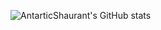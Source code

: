 ![AntarticShaurant's GitHub stats](https://github-readme-stats.vercel.app/api?username=AntarticShaurant&show_icons=true&theme=dark&count_private=true&include_all_commits=true)
